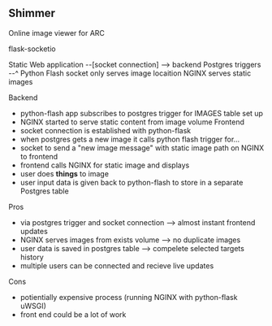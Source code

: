 Shimmer
-------

Online image viewer for ARC

flask-socketio

Static Web application --[socket connection] --> backend 
                                Postgres triggers --^
Python Flash socket  only serves image locaition 
NGINX serves static images 

Backend
- python-flash app subscribes to postgres trigger for IMAGES table set up
- NGINX started to serve static content from image volume
Frontend
- socket connection is established with python-flask
- when postgres gets a new image it calls python flash trigger for...
- socket to send a "new image message" with static image path on NGINX to frontend
- frontend calls NGINX for static image and displays
- user does **things** to image
- user input data is given back to python-flash to store in a separate Postgres table

Pros
- via postgres trigger and socket connection --> almost instant frontend updates
- NGINX serves images from exists volume --> no duplicate images
- user data is saved in postgres table --> compelete selected targets history
- multiple users can be connected and recieve live updates

Cons
- potientially expensive process (running NGINX with python-flask uWSGI)
- front end could be a lot of work
